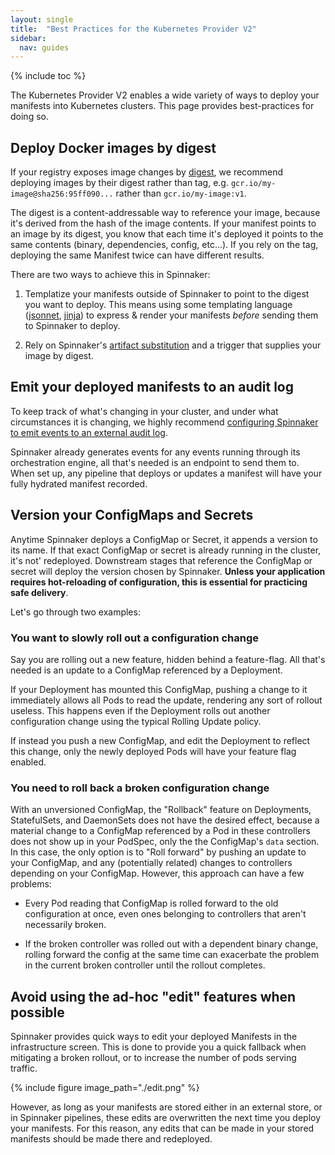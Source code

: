```yaml
---
layout: single
title:  "Best Practices for the Kubernetes Provider V2"
sidebar:
  nav: guides
---
```


{% include toc %}

The Kubernetes Provider V2 enables a wide variety of ways to deploy your
manifests into Kubernetes clusters. This page provides best-practices for doing
so.

## Deploy Docker images by digest

If your registry exposes image changes by
[digest](https://docs.docker.com/registry/spec/api/#content-digests), we
recommend deploying images by their digest rather than tag, e.g.
`gcr.io/my-image@sha256:95ff090...` rather than `gcr.io/my-image:v1`.

The digest is a content-addressable way to reference
your image, because it's derived from the hash of the image contents. If your
manifest points to an image by its digest, you know that each time it's
deployed it points to the same contents (binary, dependencies, config,
etc...). If you rely on the tag, deploying the same
Manifest twice can have different results.

There are two ways to achieve this in Spinnaker:

1. Templatize your manifests outside of Spinnaker to point to the digest you want
   to deploy. This means using some
   templating language ([jsonnet](http://jsonnet.org/),
   [jinja](http://jinja.pocoo.org/)) to express & render your manifests
   _before_ sending them to Spinnaker to deploy.

2. Rely on Spinnaker's [artifact substitution](/guides/user/kubernetes-v2/deploy-manifest/#override-artifacts)
   and a trigger that supplies your image by digest.

## Emit your deployed manifests to an audit log

To keep track of what's changing in your cluster, and under what circumstances
it is changing, we highly recommend [configuring Spinnaker to emit events to an
external audit
log](https://blog.spinnaker.io/spinnaker-echo-google-cloud-functions-stackdriver-logging-spinnaker-audit-log-81139f084db9).

Spinnaker already generates events for any events running through its
orchestration engine, all that's needed is an endpoint to send them to.  When
set up, any pipeline that deploys or updates a manifest will have your fully
hydrated manifest recorded.

## Version your ConfigMaps and Secrets

Anytime Spinnaker deploys a ConfigMap or Secret, it appends a version to
its name. If that exact ConfigMap or secret is already running in the cluster,
it's not' redeployed. Downstream stages that reference the ConfigMap or
secret will deploy the version chosen by Spinnaker. __Unless your application
requires hot-reloading of configuration, this is essential for practicing
safe delivery__.

Let's go through two examples:

### You want to slowly roll out a configuration change

Say you are rolling out a new feature, hidden behind a feature-flag. All
that's needed is an update to a ConfigMap referenced by a Deployment.

If your Deployment has mounted this ConfigMap, pushing a change to it
immediately allows all Pods to read the update, rendering any sort of rollout
useless. This happens even if the Deployment rolls out another
configuration change using the typical Rolling Update policy.

If instead you push a new ConfigMap, and edit the Deployment to
reflect this change, only the newly deployed Pods will have your feature flag
enabled.

### You need to roll back a broken configuration change

With an unversioned ConfigMap, the "Rollback" feature on Deployments,
StatefulSets, and DaemonSets does not have the desired effect, because a material
change to a ConfigMap referenced by a Pod in these controllers does not show up
in your PodSpec, only the the ConfigMap's `data` section. In this case, the
only option is to "Roll forward" by pushing an update to your ConfigMap, and
any (potentially related) changes to controllers depending on your ConfigMap.
However, this approach can have a few problems:

* Every Pod reading that ConfigMap is rolled forward to the old
  configuration at once, even ones belonging to controllers that aren't
  necessarily broken.

* If the broken controller was rolled out with a dependent binary change,
  rolling forward the config at the same time can exacerbate the problem in the
  current broken controller until the rollout completes.

## Avoid using the ad-hoc "edit" features when possible

Spinnaker provides quick ways to edit your deployed Manifests in the
infrastructure screen. This is done to provide you a quick fallback when
mitigating a broken rollout, or to increase the number of pods serving traffic.

{%
  include
  figure
  image_path="./edit.png"
%}

However, as long as your manifests are stored either in an external store, or
in Spinnaker pipelines, these edits are overwritten the next time you deploy
your manifests. For this reason, any edits that can be made in your stored
manifests should be made there and redeployed.
